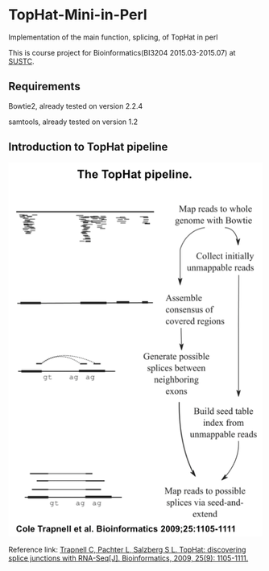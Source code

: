 # TopHat-Mini-in-Perl
Implementation of the main function, splicing, of TopHat in perl

This is course project for Bioinformatics(BI3204 2015.03-2015.07) at [SUSTC](http://www.sustc.edu.cn/). 


## Requirements
Bowtie2, already tested on version 2.2.4

samtools, already tested on version 1.2

## Introduction to TopHat pipeline
![Image of TopHat pipeline](https://github.com/RodenLuo/TopHat-Mini-in-Perl/blob/master/images/tophat_pipeline.png)

Reference link: [Trapnell C, Pachter L, Salzberg S L. TopHat: discovering splice junctions with RNA-Seq[J]. Bioinformatics, 2009, 25(9): 1105-1111.](http://bioinformatics.oxfordjournals.org/content/25/9/1105.full)

